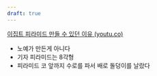 ```yaml
---
draft: true
---
```

[이집트 피라미드 만들 수 있던 이유 (youtu.co)](https://youtu.co/55378/?ca=y&fbclid=IwAR3cz930sf7JdO6GAMhpqiMN9j-7eloZWYf1rnqwuvZSjg_z6S4AUuuPDj4)
- 노예가 만든게 아니다
- 기자 피라미드는 8각형
- 피라미드 코 앞까지 수로를 파서 배로 돌덩이를 날랐다
